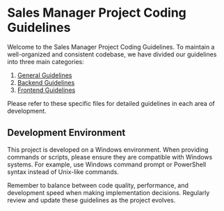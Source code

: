 # Sales Manager Project Coding Guidelines

Welcome to the Sales Manager Project Coding Guidelines. To maintain a well-organized and consistent codebase, we have divided our guidelines into three main categories:

1. [General Guidelines](general_guidelines.md)
2. [Backend Guidelines](backend_guidelines.md)
3. [Frontend Guidelines](frontend_guidelines.md)

Please refer to these specific files for detailed guidelines in each area of development.

## Development Environment

This project is developed on a Windows environment. When providing commands or scripts, please ensure they are compatible with Windows systems. For example, use Windows command prompt or PowerShell syntax instead of Unix-like commands.

Remember to balance between code quality, performance, and development speed when making implementation decisions. Regularly review and update these guidelines as the project evolves.
